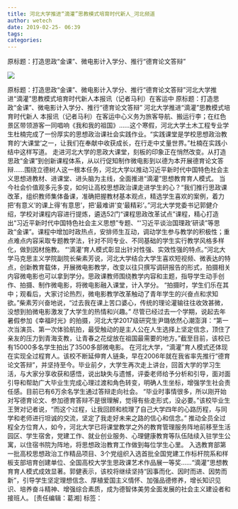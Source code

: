 ```yaml
---
title: 河北大学推进“滴灌”思教模式培育时代新人_河北频道
author: wetech
date: 2019-02-25- 06:39
tags: 
categories: 
---
```

原标题：打造思政“金课”、微电影计入学分、推行“德育论文答辩”
<!-- more -->
                
<img align="center" border="0" src="http://p2.ifengimg.com/a/2016/0810/204c433878d5cf9size1_w16_h16.png" />
                
            
原标题：打造思政“金课”、微电影计入学分、推行“德育论文答辩”河北大学推进“滴灌”思教模式培育时代新人本报讯（记者马利）在客运中
原标题：打造思政“金课”、微电影计入学分、推行“德育论文答辩”
河北大学推进“滴灌”思教模式培育时代新人
本报讯（记者马利）在客运中心义务为旅客导航、搬运行李；在红色景区带领游客一同唱响《我和我的祖国》……这个寒假，河北大学土木工程专业学生杜楠完成了一份厚实的思想政治课社会实践作业。“实践课堂是学校思想政治教育的‘大课堂’之一，让我们在奉献中收获成长，在行走中丈量世界。”杜楠在实践小结中这样写道。
走进河北大学的思政大课堂，刻板的印象正在悄然改变。从打造思政“金课”到创新课程体系，从以行促知制作微电影到以德为本开展德育论文答辩……围绕立德树人这一根本任务，河北大学以推动习近平新时代中国特色社会主义思想进教材、进课堂、进头脑为主线，全面推进“滴灌”思想教育育人模式。
当今社会价值观多元多变，如何让高校思想政治课走进学生的心？“我们推行思政课改革，组织教师集体备课，准确把握教材基本观点，精选学生喜欢的案例，着力把‘有意义’的课上得‘有意思’，把‘最难讲’变‘最精彩’。”河北大学党委书记郭健介绍，学校对课程内容进行提炼，遴选52门“课程思政改革试点”课程，精心打造出“习近平新时代中国特色社会主义思想”专题、“‘习近平谈治国理政’研读”等思政“金课”。课程中增加时政热点，安排师生互动，调动学生参与教学的积极性；重点难点内容采取专题教学法，针对不同专业、不同基础的学生实行教学风格多样化，做到因材施教。
“‘滴灌’育人模式彰显出针对性强、实效性强的特点。”河北大学马克思主义学院副院长柴素芳说，河北大学结合大学生喜欢短视频、微表达的特点，创新教育载体，开展微电影教学，改变以往只撰写调研报告的形式，拍摄相关内容微电影也可以拿到学分。思政课教师围绕教学内容和主题，指导学生动手创作、拍摄、制作微电影，将微电影融入课堂，计入学分。
“拍摄时，学生们乐在其中；观看后，大家讨论热烈，微电影教学改革触动了青年学生的兴奋点和求知欲。”柴素芳兴奋地说，“过去我在课上苦口婆心，传统的理论灌输往往收效甚微，没想到拍微电影激发了大学生的热情和兴趣。”
尽管已经过去一个学期，说起去年暑假参加《幸福时光》的拍摄，河北大学2017级研究生尹璐依然心潮澎湃：“第一次当演员、第一次体验航拍，最受触动的是主人公在人生选择上坚定信念，顶住了亲友的压力到青海支教，让青春之花绽放在祖国最需要的地方。”截至目前，该校已有15000多名学生拍出了3500多部微电影。
在河北大学，“滴灌”育人模式还体现在实现全过程育人。该校不断延伸育人链条，早在2006年就在我省率先推行“德育论文答辩”，并坚持至今。毕业前夕，大学生再次走上讲台，回首大学的学习生活，与大家分享收获和感悟，说出缺失与遗憾，评委老师给予分析和引导，面对面引导和帮助广大毕业生完成心理过渡和角色转变，明确人生坐标，增强学生社会责任感。目前已有6万余名学生通过答辩走向社会。
“毕业时事情很多，所以刚开始对写德育论文、参加德育答辩不是很理解，觉得有些走形式，没必要。”该校毕业生王贺对记者说，“而这个过程，让我回顾和梳理了自己大学四年的心路历程，与同学和老师进行坦诚的交流，坚定了我走好未来之路的信心和信念。”
推动全员全过程全方位育人，如今，河北大学已将课堂教学之外的教育管理服务阵地前移至生活园区、学生宿舍，党建工作、就业创业服务、心理健康教育等队伍陆续入驻学生公寓，以住宿书院为阵地，将思想政治教育工作做到每位学生心里。
入选教育部第一批高校思想政治工作精品项目、3个党组织入选首批全国党建工作标杆院系和样板支部培育创建单位、全国高校大学生思政课艺术作品展一等奖……“滴灌”思想教育育人模式成效显著。郭健表示，该校将继续坚持“因事而化、因时而进、因势而新”，引导学生坚定理想信念、厚植爱国主义情怀、加强品德修养，增长知识见识、培养奋斗精神、增强综合素质，成为德智体美劳全面发展的社会主义建设者和接班人。
[责任编辑：葛湘]
标签：
 
 
 
             
